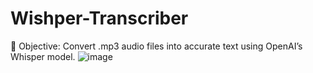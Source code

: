 # Wishper-Transcriber
🎯 Objective:  Convert .mp3 audio files into accurate text using OpenAI’s  Whisper model.
![image](https://github.com/user-attachments/assets/fb98289c-f515-4afe-8acd-7c066a9f8a06)
